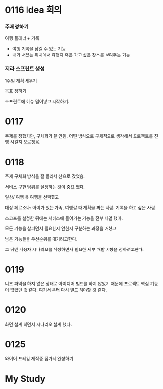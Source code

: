 # 0116 Idea 회의

### 주제정하기

여행 플래너  + 기록

- 여행 기록을 남길 수 있는 기능
- 내가 서있는 위치에서 여행지 혹은 가고 싶은 장소를 보여주는 기능

### 지라 스프린트 생성

1주일 계획 세우기

목표 정하기

스프린트에 이슈 밀어넣고 시작하기.





# 0117 

주제를 정했지만, 구체화가 잘 안됨. 어떤 방식으로 구체적으로 생각해서 프로젝트를 진행 시킬지 모르겟음.

# 0118

주제 구체화 방식을 잘 몰라서 산으로 갔었음.

서비스 구현 범위를 설정하는 것이 중요 했다.

일상/ 여행 중 여행을 선택했고 

대상 페르소나: 아이가 있는 가족, 여행갈 때 계획을 짜는 사람. 기록을 하고 싶은 사람

스코프를 설정한 뒤에는 서비스에 들어가는 기능을 전부 나열 했따.

모든 기능을 살피면서 필요한지 안한지 구분하는 과정을 거쳤고

남은 기능들을 우선순위를 매기려고한다.

그 뒤엔 사용자 시나리오를 작성하면서 필요한 세부 개발 사항을 정하려고한다.

# 0119

니즈 파악을 하지 않은 상태로 아이디어 빌드를 하지 않았기 때문에 프로젝트 핵심 기능이 없었던 것 같다. 여기서 부터 다시 빌드 해야할 것 같다.

# 0120

화면 설계 하면서 시나리오 설계 했다. 

# 0125

와이어 프레임 제작중 집가서 완성하기

# My Study